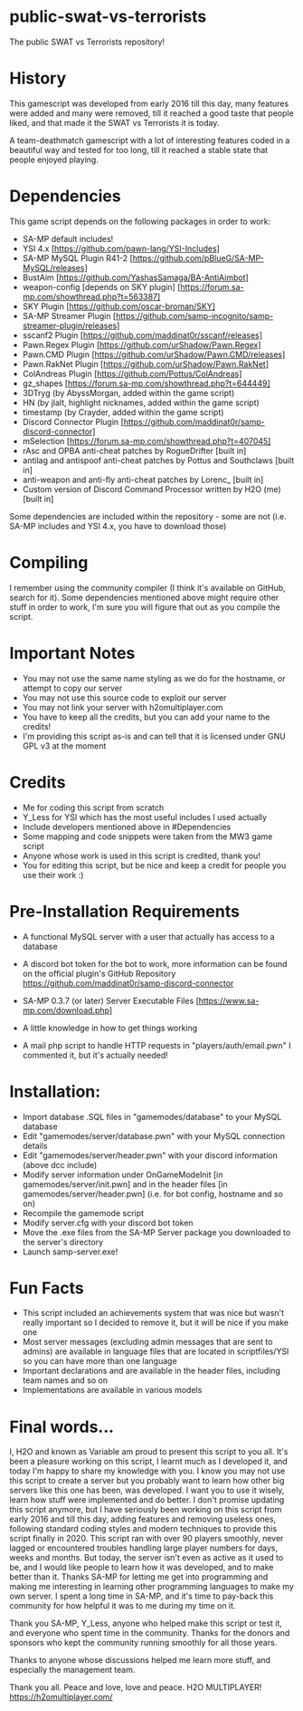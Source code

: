 # public-swat-vs-terrorists
The public SWAT vs Terrorists repository!

# History
This gamescript was developed from early 2016 till this day, many features were added and many were removed, till it reached a good taste that people liked, and that made it the SWAT vs Terrorists it is today.

A team-deathmatch gamescript with a lot of interesting features coded in a beautiful way and tested for too long, till it reached a stable state that people enjoyed playing.

# Dependencies
This game script depends on the following packages in order to work:

* SA-MP default includes!
* YSI 4.x [https://github.com/pawn-lang/YSI-Includes]
* SA-MP MySQL Plugin R41-2 [https://github.com/pBlueG/SA-MP-MySQL/releases]
* BustAim [https://github.com/YashasSamaga/BA-AntiAimbot]
* weapon-config [depends on SKY plugin] [https://forum.sa-mp.com/showthread.php?t=563387]
* SKY Plugin [https://github.com/oscar-broman/SKY]
* SA-MP Streamer Plugin [https://github.com/samp-incognito/samp-streamer-plugin/releases]
* sscanf2 Plugin [https://github.com/maddinat0r/sscanf/releases]
* Pawn.Regex Plugin [https://github.com/urShadow/Pawn.Regex]
* Pawn.CMD Plugin [https://github.com/urShadow/Pawn.CMD/releases]
* Pawn.RakNet Plugin [https://github.com/urShadow/Pawn.RakNet]
* ColAndreas Plugin [https://github.com/Pottus/ColAndreas]
* gz_shapes [https://forum.sa-mp.com/showthread.php?t=644449]
* 3DTryg (by AbyssMorgan, added within the game script)
* HN (by jlalt, highlight nicknames, added within the game script)
* timestamp (by Crayder, added within the game script)
* Discord Connector Plugin [https://github.com/maddinat0r/samp-discord-connector]
* mSelection [https://forum.sa-mp.com/showthread.php?t=407045]
* rAsc and OPBA anti-cheat patches by RogueDrifter [built in]
* antilag and antispoof anti-cheat patches by Pottus and Southclaws [built in]
* anti-weapon and anti-fly anti-cheat patches by Lorenc_ [built in]
* Custom version of Discord Command Processor written by H2O (me) [built in]

Some dependencies are included within the repository - some are not (i.e. SA-MP includes and YSI 4.x, you have to download those)

# Compiling

I remember using the community compiler (I think it's available on GitHub, search for it). Some dependencies mentioned above might require other stuff in order to work, I'm sure you will figure that out as you compile the script.

# Important Notes
* You may not use the same name styling as we do for the hostname, or attempt to copy our server
* You may not use this source code to exploit our server
* You may not link your server with h2omultiplayer.com
* You have to keep all the credits, but you can add your name to the credits!
* I'm providing this script as-is and can tell that it is licensed under GNU GPL v3 at the moment

# Credits
* Me for coding this script from scratch
* Y_Less for YSI which has the most useful includes I used actually
* Include developers mentioned above in #Dependencies
* Some mapping and code snippets were taken from the MW3 game script
* Anyone whose work is used in this script is credited, thank you!
* You for editing this script, but be nice and keep a credit for people you use their work :)

# Pre-Installation Requirements

* A functional MySQL server with a user that actually has access to a database
* A discord bot token for the bot to work, more information can be found on the official plugin's GitHub Repository https://github.com/maddinat0r/samp-discord-connector

* SA-MP 0.3.7 (or later) Server Executable Files [https://www.sa-mp.com/download.php]
* A little knowledge in how to get things working
* A mail php script to handle HTTP requests in "players/auth/email.pwn" I commented it, but it's actually needed!

# Installation:

* Import database .SQL files in "gamemodes/database" to your MySQL database
* Edit "gamemodes/server/database.pwn" with your MySQL connection details
* Edit "gamemodes/server/header.pwn" with your discord information (above dcc include)
* Modify server information under OnGameModeInit [in gamemodes/server/init.pwn] and in the header files [in gamemodes/server/header.pwn] (i.e. for bot config, hostname and so on)
* Recompile the gamemode script
* Modify server.cfg with your discord bot token
* Move the .exe files from the SA-MP Server package you downloaded to the server's directory
* Launch samp-server.exe!

# Fun Facts
* This script included an achievements system that was nice but wasn't really important so I decided to remove it, but it will be nice if you make one
* Most server messages (excluding admin messages that are sent to admins) are available in language files that are located in scriptfiles/YSI so you can have more than one language
* Important declarations and are available in the header files, including team names and so on
* Implementations are available in various models

# Final words...

I, H2O and known as Variable am proud to present this script to you all. It's been a pleasure working on this script, I learnt much as I developed it, and today I'm happy to share my knowledge with you. I know you may not use this script to create a server but you probably want to learn how other big servers like this one has been, was developed. I want you to use it wisely, learn how stuff were implemented and do better. I don't promise updating this script anymore, but I have seriously been working on this script from early 2016 and till this day, adding features and removing useless ones, following standard coding styles and modern techniques to provide this script finally in 2020. This script ran with over 90 players smoothly, never lagged or encountered troubles handling large player numbers for days, weeks and months. But today, the server isn't even as active as it used to be, and I would like people to learn how it was developed, and to make better than it. Thanks SA-MP for letting me get into programming and making me interesting in learning other programming languages to make my own server. I spent a long time in SA-MP, and it's time to pay-back this community for how helpful it was to me during my time on it.

Thank you SA-MP, Y_Less, anyone who helped make this script or test it, and everyone who spent time in the community. Thanks for the donors and sponsors who kept the community running smoothly for all those years.

Thanks to anyone whose discussions helped me learn more stuff, and especially the management team.

Thank you all.
Peace and love, love and peace.
H2O MULTIPLAYER!
https://h2omultiplayer.com/
